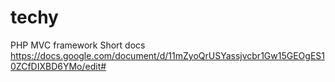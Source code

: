 techy
=====

PHP MVC framework
Short docs
https://docs.google.com/document/d/11mZyoQrUSYassjvcbr1Gw15GEOgES10ZCfDIXBD6YMo/edit#
